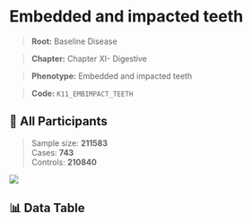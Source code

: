 # Embedded and impacted teeth

> **Root:** Baseline Disease  

> **Chapter:** Chapter XI- Digestive  

> **Phenotype:** Embedded and impacted teeth  

> **Code:** `K11_EMBIMPACT_TEETH`

## 🧪 All Participants  
> Sample size: **211583**  
> Cases: **743**  
> Controls: **210840**
<img src="/Sensitive/Figures/ALL/Baseline/K11_EMBIMPACT_TEETH.png"/>

## 📊 Data Table
<CsvTableMRF src="/Sensitive/Data/ALL/Baseline/LG_K11_EMBIMPACT_TEETH.csv"/>

